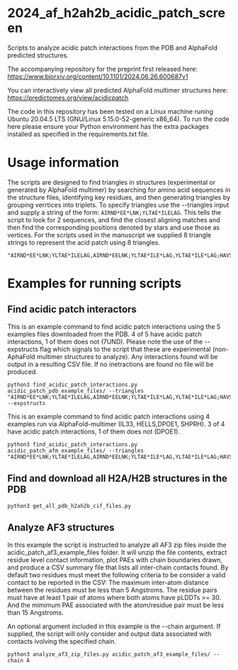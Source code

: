 # 2024_af_h2ah2b_acidic_patch_screen
Scripts to analyze acidic patch interactions from the PDB and AlphaFold predicted structures.

The accompanying repository for the preprint first released here: https://www.biorxiv.org/content/10.1101/2024.06.26.600687v1

You can interactively view all predicted AlphaFold multimer structures here: https://predictomes.org/view/acidicpatch

The code in this repository has been tested on a Linux machine runing Ubuntu 20.04.5 LTS (GNU/Linux 5.15.0-52-generic x86_64). To run the code here please ensure your Python environment has the extra packages installed as specified in the requirements.txt file. 


# Usage information


The scripts are designed to find triangles in structures (experimental or generated by AlphaFold multimer) by searching for amino acid sequences in the structure files, identifying key residues, and then generating triangles by grouping verrtices into triplets. To specify triangles use the --triangles input and supply a string of the form: ```AIRND*EE*LNK;YLTAE*ILELAG```. This tells the script to look for 2 sequences, and find the closest aligning matches and then find the corresponding positions denoted by stars and use those as vertices. For the scripts used in the manuscript we supplied 8 triangle strings to represent the acid patch using 8 triangles.

```
"AIRND*EE*LNK;YLTAE*ILELAG,AIRND*EELNK;YLTAE*ILE*LAG,YLTAE*ILE*LAG;HAVSE*GTKAV,YLTAE*ILELAG;PGE*LAKHAVSE*GTK,YLTAE*ILELAG;AIRNDEE*LNK;PGE*LAKHAV,AAVLE*YLTAEILE*LAG;HAVSE*GTKAV,AAVLE*YLTAEILE*LAG;KVLKQ*VHPDT,SSRAGLQ*FP;AAVLE*YLTAE;KVLKQ*VHPDT"
```

# Examples for running scripts

## Find acidic patch interactors

This is an example command to find acidic patch interactions using the 5 examples files downloaded from the PDB. 4 of 5 have acidic patch interactions, 1 of them does not (7UND). Please note the use of the --expstructs flag which signals to the script that these are experimental (non-AphaFold multimer structures to analyze). Any interactions found will be output in a resulting CSV file. If no inetractions are found no file will be produced.

```
python3 find_acidic_patch_interactions.py acidic_patch_pdb_example_files/ --triangles "AIRND*EE*LNK;YLTAE*ILELAG,AIRND*EELNK;YLTAE*ILE*LAG,YLTAE*ILE*LAG;HAVSE*GTKAV,YLTAE*ILELAG;PGE*LAKHAVSE*GTK,YLTAE*ILELAG;AIRNDEE*LNK;PGE*LAKHAV,AAVLE*YLTAEILE*LAG;HAVSE*GTKAV,AAVLE*YLTAEILE*LAG;KVLKQ*VHPDT,SSRAGLQ*FP;AAVLE*YLTAE;KVLKQ*VHPDT" --expstructs
```

This is an example command to find acidic patch interactions using 4 examples run via AlphaFold-multimer (IL33, HELLS,DPOE1, SHPRH). 3 of 4 have acidic patch interactions, 1 of them does not (DPOE1).

```
python3 find_acidic_patch_interactions.py acidic_patch_afm_example_files/ --triangles "AIRND*EE*LNK;YLTAE*ILELAG,AIRND*EELNK;YLTAE*ILE*LAG,YLTAE*ILE*LAG;HAVSE*GTKAV,YLTAE*ILELAG;PGE*LAKHAVSE*GTK,YLTAE*ILELAG;AIRNDEE*LNK;PGE*LAKHAV,AAVLE*YLTAEILE*LAG;HAVSE*GTKAV,AAVLE*YLTAEILE*LAG;KVLKQ*VHPDT,SSRAGLQ*FP;AAVLE*YLTAE;KVLKQ*VHPDT"
```

## Find and download all H2A/H2B structures in the PDB

```
python3 get_all_pdb_h2ah2b_cif_files.py
```

## Analyze AF3 structures

In this example the script is instructed to analyze all AF3 zip files inside the acidic_patch_af3_example_files folder. It will unzip the file contents, extract residue level contact information, plot PAEs with chain boundaries drawn, and produce a CSV summary file that lists all inter-chain contacts found. By default two residues must meet the following criteria to be consider a valid contact to be reported in the CSV:  The maximum inter-atom distance between the residues must be less than 5 Angstroms. The residue pairs must have at least 1 pair of atoms where both atoms have pLDDTs >= 30. And the mimimum PAE associated with the atom/residue pair must be less than 15 Angstroms.

An optional argument included in this example is the --chain argument. If supplied, the script will only consider and output data associated with contacts ivolving the specified chain. 
```
python3 analyze_af3_zip_files.py acidic_patch_af3_example_files/ --chain A

```
